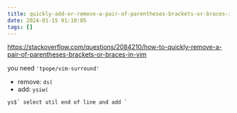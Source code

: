 ```yaml
---
title: quickly-add-or-remove-a-pair-of-parentheses-brackets-or-braces-in-vim
date: 2024-01-15 01:10:05
tags: []
---
```

https://stackoverflow.com/questions/2084210/how-to-quickly-remove-a-pair-of-parentheses-brackets-or-braces-in-vim

you need `'tpope/vim-surround'`

- remove: `ds(`
- add: `ysiw(`

```
ys$` select util end of line and add `
```

